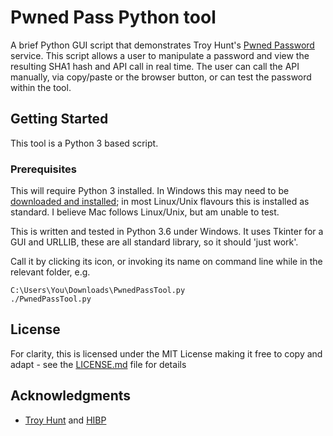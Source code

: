 # Pwned Pass Python tool

A brief Python GUI script that demonstrates Troy Hunt's [Pwned Password](https://haveibeenpwned.com/Passwords) service. This script allows a user to manipulate a password and view the resulting SHA1 hash and API call in real time. The user can call the API manually, via copy/paste or the browser button, or can test the password within the tool.

## Getting Started

This tool is a Python 3 based script.

### Prerequisites

This will require Python 3 installed. In Windows this may need to be [downloaded and installed](https://www.python.org/downloads/); in most Linux/Unix flavours this is installed as standard. I believe Mac follows Linux/Unix, but am unable to test.

This is written and tested in Python 3.6 under Windows. It uses Tkinter for a GUI and URLLIB, these are all standard library, so it should 'just work'.

Call it by clicking its icon, or invoking its name on command line while in the relevant folder, e.g.
```
C:\Users\You\Downloads\PwnedPassTool.py
./PwnedPassTool.py
```

## License

For clarity, this is licensed under the MIT License making it free to copy and adapt - see the [LICENSE.md](LICENSE.md) file for details

## Acknowledgments

* [Troy Hunt](https://www.troyhunt.com/) and [HIBP](https://haveibeenpwned.com/)